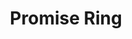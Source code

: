 ---
abv: 6.2%
alt:
availability: Keg
bitterness: 
description: This beer was brewed with a clean American ale yeast and double dry hopped with a mixture of Amarillo, Citra, and Azacca hops (all big on citrus/tropical fruit). We kept the bitterness low and fermented it very dry to make it very drinkable.
gravity: 
hops: 
ibu: 55
img: promise-ring.jpg
layout: beer
malt: 
modal-id: promise-ring
title: Promise Ring
on-tap: yup
sourness: 
style: IPA
---